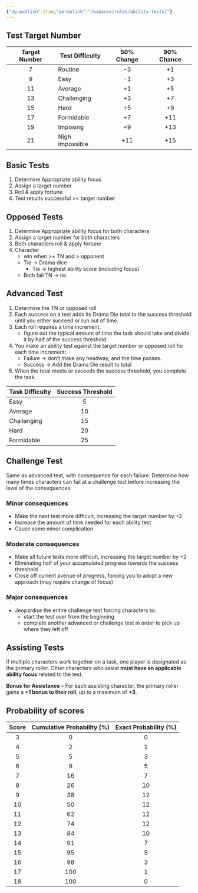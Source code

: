 ```yaml
---
{"dg-publish":true,"permalink":"/expanse/rules/ability-tests/"}
---
```


## Test Target Number
| Target Number | Test Difficulty | 50% Change | 90% Chance |
| :-----------: | --------------- | :--------: | :--------: |
|       7       | Routine         |     -3     |     +1     |
|       9       | Easy            |     -1     |     +3     |
|      11       | Average         |     +1     |     +5     |
|      13       | Challenging     |     +3     |     +7     |
|      15       | Hard            |     +5     |     +9     |
|      17       | Formidable      |     +7     |    +11     |
|      19       | Imposing        |     +9     |    +13     |
|      21       | Nigh Impossible |    +11     |    +15     |
## Basic Tests
1. Determine Appropriate ability focus
2. Assign a target number
3. Roll & apply fortune
4. Test results successful >= target number

## Opposed Tests
1. Determine Appropriate ability focus for both characters
2. Assign a target number for both characters
3. Both characters roll & apply fortune
4. Character 
	- win when >= TN and > opponent
	- Tie -> Drama dice
		- Tie -> highest ability score (including focus)
	- Both fail TN -> tie

## Advanced Test
1. Determine the TN or opposed roll
2. Each success on a test adds its Drama Die total to the success threshold until you either succeed or run out of time.
3. Each roll requires a time increment.
	- figure out the typical amount of time the task should take and divide it by half of the success threshold.
4. You make an ability test against the target number or opposed roll for each time increment:
	- Failure -> don’t make any headway, and the time passes. 
	- Success -> Add the Drama Die result to total
5. When the total meets or exceeds the success threshold, you complete the task.

| Task Difficulty | Success Threshold |
| --------------- | :---------------: |
| Easy            |         5         |
| Average         |        10         |
| Challenging     |        15         |
| Hard            |        20         |
| Formidable      |        25         |
## Challenge Test
Same as advanced test, with consequence for each failure. 
Determine how many times characters can fail at a challenge test before increasing the level of the consequences.
### Minor consequences
- Make the next test more difficult, increasing the target number by +2
- Increase the amount of time needed for each ability test
- Cause some minor complication
### Moderate consequences
- Make all future tests more difficult, increasing the target number by +2
- Eliminating half of your accumulated progress towards the success threshold
- Close off current avenue of progress, forcing you to adopt a new approach (may require change of focus)

### Major consequences
- Jeopardise the entire challenge test forcing characters to:
	- start the test over from the beginning
	- complete another advanced or challenge test in order to pick up where they left off

## Assisting Tests
If multiple characters work together on a task, one player is designated as the primary roller. Other characters who assist **must have an applicable ability focus** related to the test.

**Bonus for Assistance** – For each assisting character, the primary roller gains a **+1 bonus to their roll**, up to a maximum of **+3**.

## Probability of scores
| Score | Cumulative Probability (%) | Exact Probability (%) |
| :---: | :------------------------: | :-------------------: |
|   3   |             0              |           0           |
|   4   |             2              |           1           |
|   5   |             5              |           3           |
|   6   |             9              |           5           |
|   7   |             16             |           7           |
|   8   |             26             |          10           |
|   9   |             38             |          12           |
|  10   |             50             |          12           |
|  11   |             62             |          12           |
|  12   |             74             |          12           |
|  13   |             84             |          10           |
|  14   |             91             |           7           |
|  15   |             95             |           5           |
|  16   |             98             |           3           |
|  17   |            100             |           1           |
|  18   |            100             |           0           |
